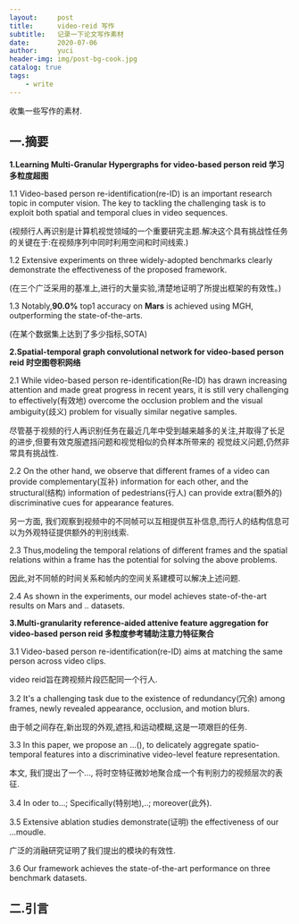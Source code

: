 ```yaml
---
layout:     post
title:      video-reid 写作
subtitle:   记录一下论文写作素材
date:       2020-07-06
author:     yuci
header-img: img/post-bg-cook.jpg
catalog: true
tags:
    - write
---
```

收集一些写作的素材.
## 一.摘要
**1.Learning Multi-Granular Hypergraphs for video-based person reid 学习多粒度超图**

1.1 Video-based person re-identification(re-ID) is an important research topic in computer vision.
The key to tackling the challenging task is to exploit both spatial and temporal clues in video sequences.

(视频行人再识别是计算机视觉领域的一个重要研究主题.解决这个具有挑战性任务的关键在于:在视频序列中同时利用空间和时间线索.)

1.2 Extensive experiments on three widely-adopted benchmarks clearly demonstrate the effectiveness of
the proposed framework.

(在三个广泛采用的基准上,进行的大量实验,清楚地证明了所提出框架的有效性。)


1.3 Notably,**90.0%** top1 accuracy on **Mars** is achieved using MGH, outperforming the state-of-the-arts.

(在某个数据集上达到了多少指标,SOTA)


**2.Spatial-temporal graph convolutional network for video-based person reid 时空图卷积网络**

2.1 While video-based person re-identification(Re-ID) has drawn increasing attention and made great progress
in recent years, it is still very challenging to effectively(有效地) overcome the occlusion problem and the 
visual ambiguity(歧义) problem for visually similar negative samples.

尽管基于视频的行人再识别任务在最近几年中受到越来越多的关注,并取得了长足的进步,但要有效克服遮挡问题和视觉相似的负样本所带来的
视觉歧义问题,仍然非常具有挑战性.

2.2 On the other hand, we observe that different frames of a video can provide complementary(互补) information for 
each other, and the structural(结构) information of pedestrians(行人) can provide extra(额外的) discriminative cues
for appearance features.

另一方面, 我们观察到视频中的不同帧可以互相提供互补信息,而行人的结构信息可以为外观特征提供额外的判别线索.

2.3 Thus,modeling the temporal relations of different frames and the spatial relations within a frame has the
potential for solving the above problems.

因此,对不同帧的时间关系和帧内的空间关系建模可以解决上述问题.

2.4 As shown in the experiments, our model achieves state-of-the-art results on Mars and .. datasets.

**3.Multi-granularity reference-aided attenive feature aggregation for video-based person reid 多粒度参考辅助注意力特征聚合**

3.1 Video-based person re-identification(re-ID) aims at matching the same person across video clips.

video reid旨在跨视频片段匹配同一个行人.

3.2 It's a challenging task due to the existence of redundancy(冗余) among frames, newly revealed appearance, 
occlusion, and motion blurs.

由于帧之间存在,新出现的外观,遮挡,和运动模糊,这是一项艰巨的任务.

3.3 In this paper, we propose an ...(), to delicately aggregate spatio-temporal features into a discriminative 
video-level feature representation.

本文, 我们提出了一个..., 将时空特征微妙地聚合成一个有判别力的视频层次的表征.

3.4 In oder to...; Specifically(特别地),..; moreover(此外).

3.5 Extensive ablation studies demonstrate(证明) the effectiveness of our ...moudle.

广泛的消融研究证明了我们提出的模块的有效性. 

3.6 Our framework achieves the state-of-the-art performance on three benchmark datasets.

## 二.引言
